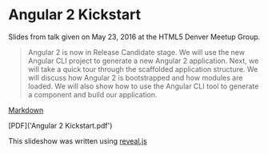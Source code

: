 # Angular 2 Kickstart

Slides from talk given on May 23, 2016 at the HTML5 Denver Meetup Group.

>Angular 2 is now in Release Candidate stage. We will use the new Angular CLI project to generate a new Angular 2 application. Next, we will take a quick tour through the scaffolded application structure. We will discuss how Angular 2 is bootstrapped and how modules are loaded. We will also show how to use the Angular CLI tool to generate a component and build our application. 

[Markdown]('ng2-cli')

[PDF]('Angular 2 Kickstart.pdf')

This slideshow was written using [reveal.js](https://github.com/hakimel/reveal.js)

